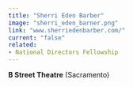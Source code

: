 ```yaml
---
title: "Sherri Eden Barber"
image: "sherri_eden_barner.png"
link: "www.sherriedenbarber.com/"
current: "false"
related:
- National Directors Fellowship
---
```


**B Street Theatre** (Sacramento)
